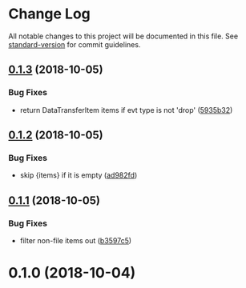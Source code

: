 # Change Log

All notable changes to this project will be documented in this file. See [standard-version](https://github.com/conventional-changelog/standard-version) for commit guidelines.

<a name="0.1.3"></a>
## [0.1.3](https://github.com/react-dropzone/file-selector/compare/v0.1.2...v0.1.3) (2018-10-05)


### Bug Fixes

* return DataTransferItem items if evt type is not 'drop' ([5935b32](https://github.com/react-dropzone/file-selector/commit/5935b32))



<a name="0.1.2"></a>
## [0.1.2](https://github.com/react-dropzone/file-selector/compare/v0.1.1...v0.1.2) (2018-10-05)


### Bug Fixes

* skip {items} if it is empty ([ad982fd](https://github.com/react-dropzone/file-selector/commit/ad982fd))



<a name="0.1.1"></a>
## [0.1.1](https://github.com/react-dropzone/file-selector/compare/v0.1.0...v0.1.1) (2018-10-05)


### Bug Fixes

* filter non-file items out ([b3597c5](https://github.com/react-dropzone/file-selector/commit/b3597c5))



<a name="0.1.0"></a>
# 0.1.0 (2018-10-04)

